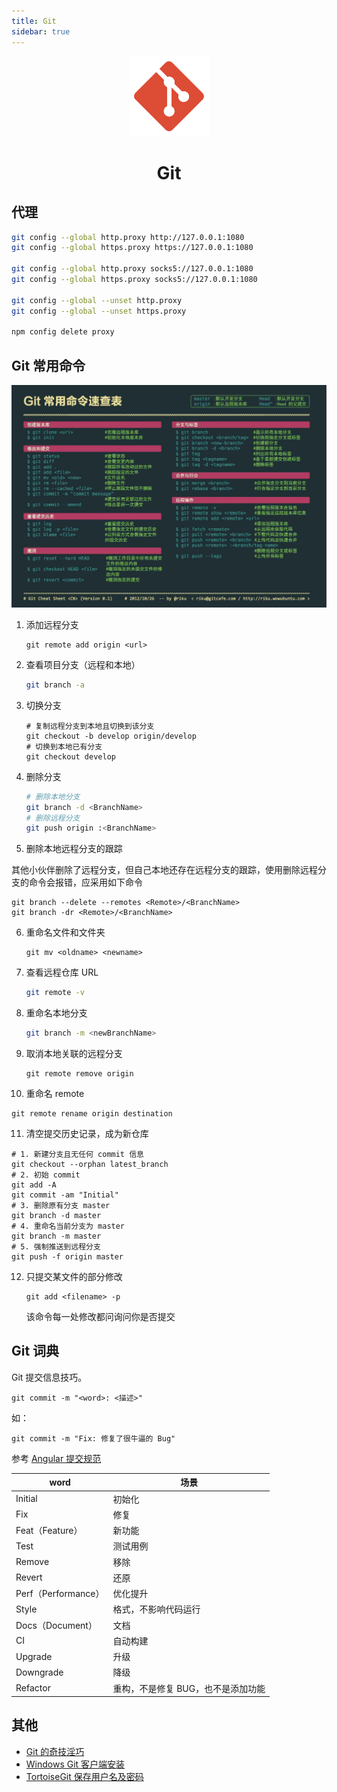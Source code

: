 ```yaml
---
title: Git
sidebar: true
---
```



<div align="center">
    <img src="./_images/git.png"><br>
    <h1>Git</h1>
</div>

## 代理

```bash
git config --global http.proxy http://127.0.0.1:1080
git config --global https.proxy https://127.0.0.1:1080

git config --global http.proxy socks5://127.0.0.1:1080
git config --global https.proxy socks5://127.0.0.1:1080

git config --global --unset http.proxy
git config --global --unset https.proxy

npm config delete proxy
```

## Git 常用命令

![Git 常用命令](./_images/git-shell.jpg)

1. 添加远程分支

   ```shell
   git remote add origin <url>
   ```

2. 查看项目分支（远程和本地）

   ```bash
   git branch -a
   ```

3. 切换分支

   ```shell
   # 复制远程分支到本地且切换到该分支
   git checkout -b develop origin/develop
   # 切换到本地已有分支
   git checkout develop
   ```

4. 删除分支

   ```bash
   # 删除本地分支
   git branch -d <BranchName>
   # 删除远程分支
   git push origin :<BranchName>
   ```

5. 删除本地远程分支的跟踪

  其他小伙伴删除了远程分支，但自己本地还存在远程分支的跟踪，使用删除远程分支的命令会报错，应采用如下命令

  ```shell
  git branch --delete --remotes <Remote>/<BranchName>
  git branch -dr <Remote>/<BranchName>
  ```

6. 重命名文件和文件夹

   ```shell
   git mv <oldname> <newname>
   ```

7. 查看远程仓库 URL

   ```bash
   git remote -v
   ```

8. 重命名本地分支

   ```bash
   git branch -m <newBranchName>
   ```

9. 取消本地关联的远程分支

   ```shell
   git remote remove origin
   ```

10. 重命名 remote

   ```shell
   git remote rename origin destination
   ```

11. 清空提交历史记录，成为新仓库

   ```shell
   # 1. 新建分支且无任何 commit 信息
   git checkout --orphan latest_branch
   # 2. 初始 commit
   git add -A
   git commit -am "Initial"
   # 3. 删除原有分支 master
   git branch -d master
   # 4. 重命名当前分支为 master
   git branch -m master
   # 5. 强制推送到远程分支
   git push -f origin master
   ```

12. 只提交某文件的部分修改

    ```shell
    git add <filename> -p
    ```

    该命令每一处修改都问询问你是否提交

## Git 词典

Git 提交信息技巧。

`git commit -m "<word>: <描述>"`

如：

`git commit -m "Fix: 修复了很牛逼的 Bug"`

参考 [Angular 提交规范](https://github.com/angular/angular/blob/master/CONTRIBUTING.md#commit)

| word | 场景 |
| ---- | ---- |
| Initial | 初始化 |
| Fix | 修复 |
| Feat（Feature） | 新功能 |
| Test | 测试用例 |
| Remove | 移除 |
| Revert | 还原 |
| Perf（Performance） | 优化提升 |
| Style | 格式，不影响代码运行 |
| Docs（Document） | 文档 |
| CI | 自动构建 |
| Upgrade | 升级 |
| Downgrade | 降级 |
| Refactor | 重构，不是修复 BUG，也不是添加功能 |

## 其他

- [Git 的奇技淫巧](https://github.com/521xueweihan/git-tips)
- [Windows Git 客户端安装](./Windows-Git-客户端安装.md)
- [TortoiseGit 保存用户名及密码](./TortoiseGit-保存用户名及密码.md)

